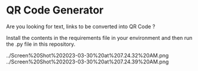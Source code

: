 # QR Code Generator

Are you looking for text, links to be converted into QR Code ?

Install the contents in the requirements file in your environment and then run the .py file in this repository. 

../Screen%20Shot%202023-03-30%20at%207.24.32%20AM.png
../Screen%20Shot%202023-03-30%20at%207.24.39%20AM.png